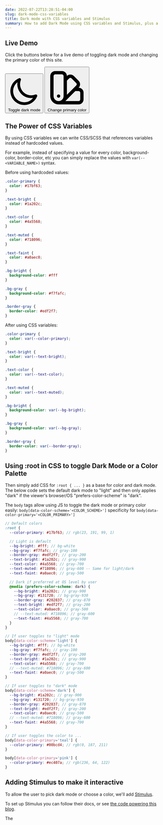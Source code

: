 ```yaml
---
date: 2022-07-22T13:28:51-04:00
slug: dark-mode-css-variables
title: Dark mode with CSS variables and Stimulus
summary: How to add Dark Mode using CSS variables and Stimulus, plus a color palette toggler
---
```


## Live Demo

Click the buttons below for a live demo of toggling dark mode and changing the primary color of this site.

<div class="space-y-6 sm:space-y-0 sm:flex sm:space-x-6 text-faint">
  <button type="button" data-action="color-scheme#toggleScheme"
    aria-label="Toggle dark mode" title="Toggle dark mode"
    class="py-4 px-6 cursor-pointer font-bold font-mono text-bright border border-solid border-gray bg-gray no-underline flex items-center truncate">
    <svg class="h-6 w-6" fill="none" viewBox="0 0 24 24"
      stroke="currentColor">
      <path stroke-linecap="round" stroke-linejoin="round" stroke-width="2"
        d="M20.354 15.354A9 9 0 018.646 3.646 9.003 9.003 0 0012 21a9.003 9.003 0 008.354-5.646z" />
    </svg>
    <span class="ml-3 truncate">
      Toggle dark mode
    </span>
  </button>
  <button type="button" data-action="color-scheme#toggleColor"
    aria-label="Change primary color" title="Change primary color"
    class="py-4 px-6 cursor-pointer font-bold font-mono text-on-color-primary bg-primary no-underline flex items-center truncate">
    <svg class="h-6 w-6" fill="none" viewBox="0 0 24 24"
      stroke="currentColor">
      <path stroke-linecap="round" stroke-linejoin="round" stroke-width="2"
        d="M7 21a4 4 0 01-4-4V5a2 2 0 012-2h4a2 2 0 012 2v12a4 4 0 01-4 4zm0 0h12a2 2 0 002-2v-4a2 2 0 00-2-2h-2.343M11 7.343l1.657-1.657a2 2 0 012.828 0l2.829 2.829a2 2 0 010 2.828l-8.486 8.485M7 17h.01" />
    </svg>
    <span class="ml-3 truncate">
      Change primary color
    </span>
  </button>
</div>


## The Power of CSS Variables

By using CSS variables we can write CSS/SCSS that references variables instead of hardcoded values.

For example, instead of specifying a value for every color, background-color, border-color, etc you can simply replace the values with `var(--<VARIABLE_NAME>)` syntax.

Before using hardcoded values:

```scss
.color-primary {
  color: #17bf63;
}

.text-bright {
  color: #1a202c;
}

.text-color {
  color: #4a5568;
}

.text-muted {
  color: #718096;
}

.text-faint {
  color: #a0aec0;
}

.bg-bright {
  background-color: #fff
}

.bg-gray {
  background-color: #f7fafc;
}

.border-gray {
  border-color: #edf2f7;
}
```

After using CSS variables:

```scss
.color-primary {
  color: var(--color-primary);
}

.text-bright {
  color: var(--text-bright);
}

.text-color {
  color: var(--text-color);
}

.text-muted {
  color: var(--text-muted);
}

.bg-bright {
  background-color: var(--bg-bright);
}

.bg-gray {
  background-color: var(--bg-gray);
}

.border-gray {
  border-color: var(--border-gray);
}
```

## Using :root in CSS to toggle Dark Mode or a Color Palette

Then simply add CSS for `:root { ... }` as a base for color and dark mode. The below code sets the default dark mode to "light" and then only applies "dark" if the viewer's browser/OS "prefers-color-scheme" is "dark".

The `body` tags allow using JS to toggle the dark mode or primary color easily: `body[data-color-scheme='<COLOR_SCHEME>']`  specificity for `body[data-color-primary='<COLOR_PRIMARY>']`

```scss
// Default colors
:root {
  --color-primary: #17bf63; // rgb(23, 191, 99, 1)

  // Light is default
  --bg-bright: #fff; // bg-white
  --bg-gray: #f7fafc; // gray-100
  --border-gray: #edf2f7; // gray-200
  --text-bright: #1a202c; // gray-900
  --text-color: #4a5568; // gray-700
  --text-muted: #718096; // gray-600 -- Same for light/dark
  --text-faint: #a0aec0; // gray-500

  // Dark if preferred at OS level by user
  @media (prefers-color-scheme: dark) {
    --bg-bright: #1a202c; // gray-900
    --bg-gray: #131720; // bg-gray-930
    --border-gray: #202837; // gray-870
    --text-bright: #edf2f7; // gray-200
    --text-color: #a0aec0; // gray-500
    // --text-muted: #718096; // gray-600
    --text-faint: #4a5568; // gray-700
  }
}

// If user toggles to "light" mode
body[data-color-scheme='light'] {
  --bg-bright: #fff; // bg-white
  --bg-gray: #f7fafc; // gray-100
  --border-gray: #edf2f7; // gray-200
  --text-bright: #1a202c; // gray-900
  --text-color: #4a5568; // gray-700
  // --text-muted: #718096; // gray-600
  --text-faint: #a0aec0; // gray-500
}

// If user toggles to "dark" mode
body[data-color-scheme='dark'] {
  --bg-bright: #1a202c; // gray-900
  --bg-gray: #131720; // bg-gray-930
  --border-gray: #202837; // gray-870
  --text-bright: #edf2f7; // gray-200
  --text-color: #a0aec0; // gray-500
  // --text-muted: #718096; // gray-600
  --text-faint: #4a5568; // gray-700
}

// If user toggles the color to ...
body[data-color-primary='teal'] {
  --color-primary: #00bcd4; // rgb(0, 187, 211)
}

body[data-color-primary='pink'] {
  --color-primary: #ec407a; // rgb(236, 64, 122)
}
```

## Adding Stimulus to make it interactive

To allow the user to pick dark mode or choose a color, we'll add [Stimulus](https://stimulus.hotwired.dev/).

To set up Stimulus you can follow their docs, or see [the code powering this blog](https://github.com/BrianSigafoos/hugo_site/pull/72).

The

